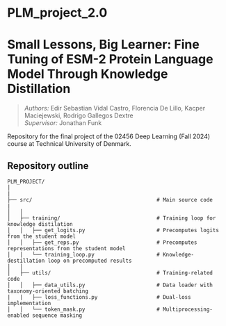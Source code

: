 # PLM_project_2.0

# **Small Lessons, Big Learner:** Fine Tuning of ESM-2 Protein Language Model Through Knowledge Distillation
> *Authors:* Edir Sebastian Vidal Castro, Florencia De Lillo, Kacper Maciejewski, Rodrigo Gallegos Dextre <br />
> *Supervisor:* Jonathan Funk <br />

Repository for the final project of the 02456 Deep Learning (Fall 2024) course at Technical University of Denmark.

## Repository outline
```
PLM_PROJECT/
│
|
├── src/                                        # Main source code
|
│   │
│   ├── training/                               # Training loop for knowledge distilation
│   │   ├── get_logits.py                       # Precomputes logits from the student model
│   │   ├── get_reps.py                         # Precomputes representations from the student model
│   │   └── training_loop.py                    # Knowledge-destillation loop on precomputed results
│   │
│   ├── utils/                                  # Training-related code
│   │   ├── data_utils.py                       # Data loader with taxonomy-oriented batching
|   |   ├── loss_functions.py                   # Dual-loss implementation
│   │   └── token_mask.py                       # Multiprocessing-enabled sequence masking
```

